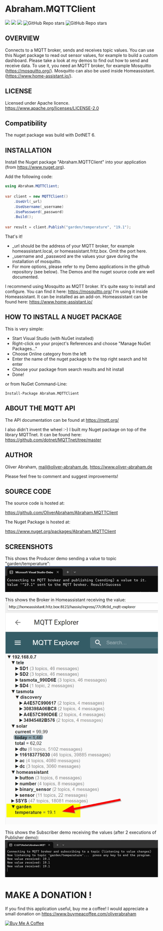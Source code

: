 # Abraham.MQTTClient

![](https://img.shields.io/github/downloads/oliverabraham/Abraham.MQTTClient/total) ![](https://img.shields.io/github/license/oliverabraham/Abraham.MQTTClient) ![](https://img.shields.io/github/languages/count/oliverabraham/Abraham.MQTTClient) ![GitHub Repo stars](https://img.shields.io/github/stars/oliverabraham/Abraham.MQTTClient?label=repo%20stars) ![GitHub Repo stars](https://img.shields.io/github/stars/oliverabraham?label=user%20stars)



## OVERVIEW

Connects to a MQTT broker, sends and receives topic values.
You can use this Nuget package to read out sensor values, for example to build a custom dashboard.
Please take a look at my demos to find out how to send and receive data.
To use it, you need an MQTT broker, for example Mosquitto (https://mosquitto.org/).
Mosquitto can also be used inside Homeassistant. (https://www.home-assistant.io/).


## LICENSE

Licensed under Apache licence.
https://www.apache.org/licenses/LICENSE-2.0


## Compatibility

The nuget package was build with DotNET 6.



## INSTALLATION

Install the Nuget package "Abraham.MQTTClient" into your application (from https://www.nuget.org).

Add the following code:
```C#
using Abraham.MQTTClient;

var client = new MQTTClient()
    .UseUrl(_url)
    .UseUsername(_username)
    .UsePassword(_password)
    .Build();

var result = client.Publish("garden/temperature", "19.1");
```


That's it!

- _url should be the address of your MQTT broker, for example homeassistant.local, or homeassistant.fritz.box. Omit the port here.
- _username and _password are the values your gave during the installation of mosquitto.
- For more options, please refer to my Demo applications in the github repository (see below).
The Demos and the nuget source code are well documented.




I recommend using Mosquitto as MQTT broker. It's quite easy to install and configure.
You can find it here: https://mosquitto.org/
I'm using it inside Homeassistant. It can be installed as an add-on.
Homeassistant can be found here: https://www.home-assistant.io/



## HOW TO INSTALL A NUGET PACKAGE
This is very simple:
- Start Visual Studio (with NuGet installed) 
- Right-click on your project's References and choose "Manage NuGet Packages..."
- Choose Online category from the left
- Enter the name of the nuget package to the top right search and hit enter
- Choose your package from search results and hit install
- Done!


or from NuGet Command-Line:

    Install-Package Abraham.MQTTClient


## ABOUT THE MQTT API

The API documentation can be found at https://mqtt.org/

I also didn't invent the wheel :-) 
I built my Nuget package on top of the library MQTTnet. It can be found here: https://github.com/dotnet/MQTTnet/tree/master




## AUTHOR

Oliver Abraham, mail@oliver-abraham.de, https://www.oliver-abraham.de

Please feel free to comment and suggest improvements!



## SOURCE CODE

The source code is hosted at:

https://github.com/OliverAbraham/Abraham.MQTTClient

The Nuget Package is hosted at: 

https://www.nuget.org/packages/Abraham.MQTTClient



## SCREENSHOTS

This shows the Producer demo sending a value to topic "garden/temperature":
![](Screenshots/screenshot1.jpg)

This shows the Broker in Homeassistant receiving the value:
![](Screenshots/screenshot2.jpg)

This shows the Subscriber demo receiving the values (after 2 executions of Publisher demo):
![](Screenshots/screenshot3.jpg)


# MAKE A DONATION !

If you find this application useful, buy me a coffee!
I would appreciate a small donation on https://www.buymeacoffee.com/oliverabraham

<a href="https://www.buymeacoffee.com/app/oliverabraham" target="_blank"><img src="https://cdn.buymeacoffee.com/buttons/v2/default-yellow.png" alt="Buy Me A Coffee" style="height: 60px !important;width: 217px !important;" ></a>
